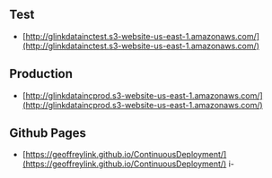 ## Test
* [http://glinkdatainctest.s3-website-us-east-1.amazonaws.com/](http://glinkdatainctest.s3-website-us-east-1.amazonaws.com/)

## Production
* [http://glinkdataincprod.s3-website-us-east-1.amazonaws.com/](http://glinkdataincprod.s3-website-us-east-1.amazonaws.com/)

## Github Pages
* [https://geoffreylink.github.io/ContinuousDeployment/](https://geoffreylink.github.io/ContinuousDeployment/)
i-
